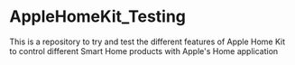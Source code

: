 # AppleHomeKit_Testing
This is a repository to try and test the different features of Apple Home Kit to control different Smart Home products with Apple's Home application
